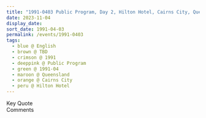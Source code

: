 ```yaml
---
title: "1991-0403 Public Program, Day 2, Hilton Hotel, Cairns City, Queensland, Australia"
date: 2023-11-04
display_date: 
sort_date: 1991-04-03
permalink: /events/1991-0403
tags:
  - blue @ English
  - brown @ TBD
  - crimson @ 1991
  - deeppink @ Public Program
  - green @ 1991-04
  - maroon @ Queensland
  - orange @ Cairns City
  - peru @ Hilton Hotel
---
```


<wave-list>
  <list-title color="green" width="75">Key Quote</list-title>
  <list-item color="BlanchedAlmond"  width="200"></list-item>
  <list-item color="Lavender"></list-item>
  <list-item color="BlanchedAlmond"></list-item>
</wave-list>

<br>

<wave-list>
  <list-title color="green" width="75">Comments</list-title>
  <list-item color="BlanchedAlmond"  width="200"></list-item>
  <list-item color="Lavender"></list-item>
  <list-item color="BlanchedAlmond"></list-item>
</wave-list>